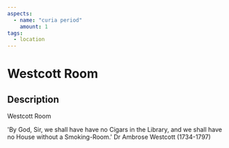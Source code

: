 ```yaml
---
aspects: 
  - name: "curia period"
    amount: 1
tags:
  - location
---
```


# Westcott Room

## Description
Westcott Room

'By God, Sir, we shall have have no Cigars in the Library, and we shall have no House without a Smoking-Room.' Dr Ambrose Westcott (1734-1797)